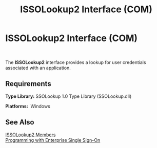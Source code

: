 ﻿---
title: ISSOLookup2 Interface (COM)
TOCTitle: ISSOLookup2 Interface (COM)
ms:assetid: 27e594b1-7ea5-43b0-b85d-6cd7c44e6483
ms:mtpsurl: https://msdn.microsoft.com/en-us/library/Aa745019(v=BTS.80)
ms:contentKeyID: 51526942
ms.date: 08/30/2017
mtps_version: v=BTS.80
---

# ISSOLookup2 Interface (COM)

 

The **ISSOLookup2** interface provides a lookup for user credentials associated with an application.

## Requirements

**Type Library:** SSOLookup 1.0 Type Library (SSOLookup.dll)

**Platforms:**  Windows

## See Also

[ISSOLookup2 Members](issolookup2-members.md)  
[Programming with Enterprise Single Sign-On](https://msdn.microsoft.com/library/aa704508\(v=bts.80\))

